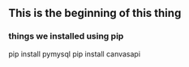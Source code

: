 ## This is the beginning of this thing

### things we installed using pip
pip install pymysql
pip install canvasapi
